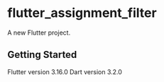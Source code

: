 # flutter_assignment_filter

A new Flutter project.

## Getting Started

Flutter version 3.16.0
Dart version 3.2.0
